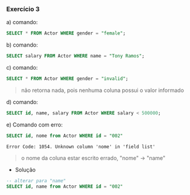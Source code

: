 

### Exercício 3
a) comando:

```sql
SELECT * FROM Actor WHERE gender = "female";
```

b) comando:

```sql
SELECT salary FROM Actor WHERE name = "Tony Ramos";
```

c) comando:

```sql
SELECT * FROM Actor WHERE gender = "invalid";
```
> não retorna nada, pois nenhuma coluna possui o valor informado

d) comando:

```sql
SELECT id, name, salary FROM Actor WHERE salary < 500000;
```
e) Comando com erro:
```sql
SELECT id, nome from Actor WHERE id = "002"
```

```
Error Code: 1054. Unknown column 'nome' in 'field list'
```
> o nome da coluna estar escrito errado, "nome" -> "name"

- Solução
```sql
-- alterar para "name"
SELECT id, name from Actor WHERE id = "002"
```